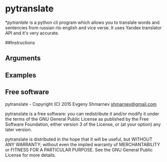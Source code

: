 # pytranslate 

**pytranlate* is a python cli program which allows you to translale words and sentencies from russian rto english and vice verse. It uses Yandex translator API and it's very accurate. 

##Instructions

## Arguments

## Examples

## Free software

pytranslate - Copyright (C) 2015 Evgeny Shmarnev shmarnev@gmail.com

pytranslate is a free software: you can redistribute it and/or modify it under the terms of the GNU General Public License as published by the Free Software Foundation, either version 3 of the License, or (at your option) any later version.

pytranslate is distributed in the hope that it will be useful, but WITHOUT ANY WARRANTY; without even the implied warranty of MERCHANTABILITY or FITNESS FOR A PARTICULAR PURPOSE. See the GNU General Public License for more details.
